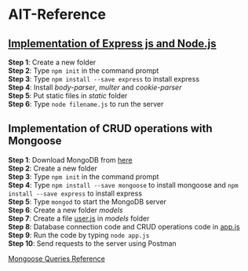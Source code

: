 # AIT-Reference

## [Implementation of Express js and Node.js](Node-Express)
**Step 1**: Create a new folder<br>
**Step 2**: Type `npm init` in the command prompt<br>
**Step 3**: Type `npm install --save express` to install express<br>
**Step 4**: Install _body-parser_, _multer_ and _cookie-parser_<br>
**Step 5**: Put static files in _static_ folder<br>
**Step 6**: Type `node filename.js` to run the server<br>



## Implementation of CRUD operations with Mongoose
**Step 1**: Download MongoDB from [here](https://www.mongodb.com/download-center/community?tck=docs_server)<br>
**Step 2**: Create a new folder<br>
**Step 3**: Type `npm init` in the command prompt<br>
**Step 4**: Type `npm install --save mongoose` to install mongoose and `npm install --save express` to install express<br>
**Step 5**: Type `mongod` to start the MongoDB server<br>
**Step 6**: Create a new folder *models*<br>
**Step 7**: Create a file [user.js](Mongoose-CRUD/models/user.js) in _models_ folder<br>
**Step 8**: Database connection code and CRUD operations code in [app.js](Mongoose-CRUD/app.js)<br>
**Step 9**: Run the code by typing `node app.js`<br>
**Step 10**: Send requests to the server using Postman<br>

[Mongoose Queries Reference](https://mongoosejs.com/docs/queries.html)
